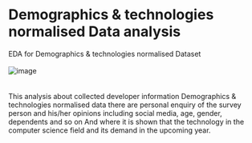 # Demographics & technologies normalised Data analysis</br>
EDA for Demographics & technologies normalised Dataset</br></br>
![image](https://user-images.githubusercontent.com/61687175/174654743-5fe07a34-da98-4f44-95cc-8232ebcaef11.png)
</br>
</br></br>
This analysis about collected developer information Demographics & technologies normalised data there are personal enquiry of the survey person and his/her opinions including social media, age, gender, dependents and so on And where it is shown that the technology in the computer science field and its demand in the upcoming year.

